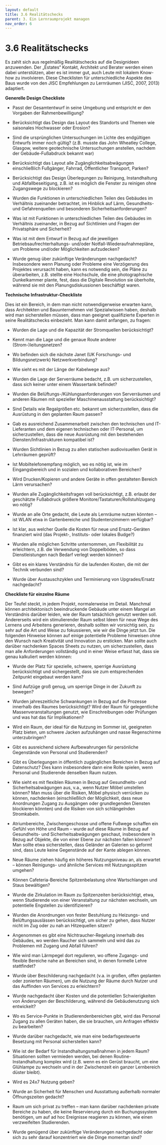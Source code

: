 ```yaml
---
layout: default
title: 3.6 Realitätschecks
parent: 3. Ein Lernraumprojekt managen
nav_order: 6
---
```


# 3.6 Realitätschecks
Es zahlt sich aus regelmäßig Realitätschecks auf die Designideen
anzuwenden. Der „Estates“ Kontakt, Architekt und Berater werden einen
dabei unterstützen, aber es ist immer gut, auch Leute mit lokalem
Know-how zu involvieren. Diese Checklisten für unterschiedliche Aspekte
des Baus wurde von den JISC Empfehlungen zu Lernräumen (JISC, 2007,
2013) adaptiert.

**Generelle Design Checkliste**

-   Passt der Gesamtentwurf in seine Umgebung und entspricht er den
    Vorgaben der Rahmenbewilligung?

-   Berücksichtigt das Design das Layout des Standorts und Themen wie
    saisonales Hochwasser oder Erosion?

-   Sind die ursprünglichen Untersuchungen im Lichte des endgültigen
    Entwurfs immer noch gültig? (z.B. musste das John Wheatley College,
    Glasgow, weitere geotechnische Untersuchungen anstellen, nachdem der
    Gebäude-Fußabdruck bekannt war)

-   Berücksichtigt das Layout alle Zugänglichkeitsabwägungen
    einschließlich Fußgänger, Fahrrad, Öffentlicher Transport, Parken?

-   Berücksichtigt das Design Überlegungen zu Reinigung, Instandhaltung
    und Abfallbeseitigung, z.B. ist es möglich die Fenster zu reinigen
    ohne Zugangswege zu blockieren?

-   Wurden die Funktionen in unterschiedlichen Teilen des Gebäudes im
    Verhältnis zueinander betrachtet, im Hinblick auf Lärm, Gesundheits-
    und Gefahrenquellen und besonderen Sicherheitsanforderungen?

-   Was ist mit Funktionen in unterschiedlichen Teilen des Gebäudes im
    Verhältnis zueinander, in Bezug auf Sichtlinien und Fragen der
    Privatsphäre und Sicherheit?

-   Was ist mit dem Entwurf in Bezug auf die jeweiligen
    Betriebsaufrechterhaltungs- und/oder Notfall-Wiederaufnahmepläne, um
    Probleme und/oder Möglichkeiten aufzudecken?

-   Wurde genug über zukünftige Veränderungen nachgedacht? Insbesondere
    wenn Planung oder Probleme eine Verzögerung des Projektes verursacht
    haben, kann es notwendig sein, die Pläne zu überarbeiten, z.B.
    stellte eine Hochschule, die eine photographische Dunkelkammer
    plante, fest, dass die Digitale Revolution sie überholte, während
    sie mit den Planungsdiskussionen beschäftigt waren.

**Technische Infrastruktur-Checkliste**

Dies ist ein Bereich, in dem man nicht notwendigerweise erwarten kann,
dass Architekten und Bauunternehmen viel Spezialwissen haben, deshalb
wird man sicherstellen müssen, dass man geeignet qualifizierte Experten
in seine Realitätschecks einbezieht. Man kann damit anfangen, zu fragen:

-   Wurden die Lage und die Kapazität der Stromquellen berücksichtigt?

-   Kennt man die Lage und die genaue Route anderer
    (Strom-)leitungsnetzen?

-   Wo befinden sich die nächste Janet (UK Forschungs- und
    Bildungsnetzwerk) Netzwerkverbindung?

-   Wie sieht es mit der Länge der Kabelwege aus?

-   Wurden die Lage der Serverräume bedacht, z.B. um sicherzustellen,
    dass sich keiner unter einem Wassertank befindet?

-   Wurden die Belüftungs-/Kühlungsanforderungen von Serverräumen und
    anderen Räumen mit spezieller Maschinenausstattung berücksichtigt?

-   Sind Details wie Regalgrößen etc. bekannt um sicherzustellen, dass
    die Ausrüstung in den geplanten Raum passen?

-   Gab es ausreichend Zusammenarbeit zwischen den technischen und
    IT-Lieferanten und dem eigenen technischen oder IT-Personal, um
    sicherzustellen, dass die neue Ausrüstung mit den bestehenden
    Diensten/Infrastrukturen kompatibel ist?

-   Wurden Sichtlinien in Bezug zu allen statischen audiovisuellen Gerät
    in Lehrräumen geprüft?

-   Ist Mobiltelefonempfang möglich, wo es nötig ist, wie im
    Eingangsbereich und in sozialen und kollaborativen Bereichen?

-   Wird Drucken/Kopieren und andere Geräte in offen gestalteten Bereich
    Lärm verursachen?

-   Wurden alle Zugänglichkeitsfragen voll berücksichtigt, z.B. erlaubt
    der geschätzte Fußabdruck größere
    Monitore/Tastaturen/Rollstuhlzugang wo nötig?

-   Wurde an alle Orte gedacht, die Leute als Lernräume nutzen könnten –
    ist WLAN etwa in Gartenbereiche und Studentenzimmern verfügbar?

-   Ist klar, aus welcher Quelle die Kosten für neue und Ersatz-Geräten
    finanziert wird (das Projekt-, Instituts- oder lokales Budge?)

-   Wurden alle möglichen Schritte unternommen, um Flexibilität zu
    erleichtern, z.B. die Verwendung von Doppelböden, so dass
    Dienstleistungen nach Bedarf verlegt werden können?

-   Gibt es ein klares Verständnis für die laufenden Kosten, die mit der
    Technik verbunden sind?

-   Wurde über Austauschzyklen und Terminierung von Upgrades/Ersatz
    nachgedacht?

**Checkliste für einzelne Räume**

Der Teufel steckt, in jedem Projekt, normalerweise im Detail. Manchmal
können architektonisch beeindruckende Gebäude unter einem Mangel an
Verständnis darüber leiden, wie der Raum tatsächlich genutzt werden
soll. Andererseits wird ein stimulierender Raum selbst Ideen für neue
Wege des Lernens und Arbeitens generieren, deshalb sollten wir
vorsichtig sein, zu sehr auf die Art und Weise zu fokussieren, wie wir
die Dinge jetzt tun. Die folgenden Hinweise können auf einige
potentielle Probleme hinweisen ohne den Wunsch nach Kreativität und
Innovation zu ersticken. Man sollte auch darüber nachdenken Spaces
Sheets zu nutzen, um sicherzustellen, dass man alle Anforderungen
vollständig und in einer Weise erfasst hat, dass sie genau kalkuliert
werden können:

-   Wurde der Platz für spezielle, schwere, sperrige Ausrüstung
    berücksichtigt und sichergestellt, dass sie zum entsprechenden
    Zeitpunkt eingebaut werden kann?

-   Sind Aufzüge groß genug, um sperrige Dinge in der Zukunft zu
    bewegen?

-   Wurden jahreszeitliche Schwankungen in Bezug auf die Prozesse
    innerhalb des Raumes berücksichtigt? Wird der Raum für gelegentliche
    Massenveranstaltungen genutzt, wie Einschreibungen oder Prüfungen
    und was hat das für Implikationen?

-   Wird ein Raum, der ideal für die Nutzung im Sommer ist, geeigneten
    Platz bieten, um schwere Jacken aufzuhängen und nasse Regenschirme
    unterzubringen?

-   Gibt es ausreichend sichere Aufbewahrungen für persönliche
    Gegenstände von Personal und Studierenden?

-   Gibt es Überlegungen in öffentlich zugänglichen Bereichen in Bezug
    auf Datenschutz? Dies kann insbesondere dann eine Rolle spielen,
    wenn Personal und Studierende denselben Raum nutzen.

-   Wie sieht es mit flexiblen Räumen in Bezug auf Gesundheits- und
    Sicherheitsabwägungen aus, v.a., wenn Nutzer Möbel umstellen können?
    Man muss über die Risiken, Möbel physisch verrücken zu können,
    nachdenken (einschließlich der Möglichkeit, dass neue Anordnungen
    Zugang zu Ausgängen oder grundlegenden Diensten blockieren könnten)
    und die Risiken von sich schlängelnden Stromkabeln.

-   Atriumbereiche, Zwischengeschosse und offene Fußwege schaffen ein
    Gefühl von Höhe und Raum – wurde auf diese Räume in Bezug auf
    Gesundheits- und Sicherheitsabwägungen geschaut, insbesondere in
    Bezug auf Objekte, die von einer Ebene zur nächsten fallen können?
    Man sollte etwa sicherstellen, dass Geländer an Galerien so geformt
    sind, dass Leute keine Gegenstände auf der Kante ablegen können.

-   Neue Räume ziehen häufig ein höheres Nutzungsniveau an, als erwartet
    – können Reinigungs- und ähnliche Services mit Nutzungsspitzen
    umgehen?

-   Können Cafeteria-Bereiche Spitzenbelastung ohne Wartschlangen und
    Staus bewältigen?

-   Wurde die Zirkulation im Raum zu Spitzenzeiten berücksichtigt, etwa,
    wenn Studierende von einer Veranstaltung zur nächsten wechseln, um
    potentielle Engstellen zu identifizieren?

-   Wurden die Anordnungen von fester Bestuhlung zu Heizungs- und
    Belüftungsauslässen berücksichtigt, um sicher zu gehen, dass Nutzer
    nicht im Zug oder zu nah an Hitzequellen sitzen?

-   Angenommen es gibt eine Nichtraucher-Regelung innerhalb des
    Gebäudes, wo werden Raucher sich sammeln und wird das zu Problemen
    mit Zugang und Abfall führen?

-   Wie wird man Lärmpegel dort regulieren, wo offene Zugangs- und
    flexible Bereiche nahe an Bereichen sind, in denen formelle Lehre
    stattfindet?

-   Wurde über Beschilderung nachgedacht (v.a. in großen, offen
    geplanten oder zonierten Räumen), um die Nutzung der Räume durch
    Nutzer und das Auffinden von Services zu erleichtern?

-   Wurde nachgedacht über Kosten und die potentiellen Schwierigkeiten
    von Änderungen der Beschilderung, während die Gebäudenutzung sich
    entwickelt?

-   Wo es Service-Punkte in Studierendenbereichen gibt, wird das
    Personal Zugang zu allen Geräten haben, die sie brauchen, um
    Anfragen effektiv zu bearbeiten?

-   Wurde darüber nachgedacht, wie man eine bedarfsgesteuerte Besetzung
    mit Personal sicherstellen kann?

-   Wie ist der Bedarf für Instandhaltungsmaßnahmen in jedem Raum?
    Situationen sollten vermieden werden, bei denen
    Routine-Instandhaltung komplex wird (z.B. wenn es ein Gerüst
    braucht, um eine Glühlampe zu wechseln und in der Zwischenzeit ein
    ganzer Lernbereich düster bleibt).

-   Wird es 24x7 Nutzung geben?

-   Wurde an Sicherheit für Menschen und Ausstattung außerhalb normaler
    Öffnungszeiten gedacht?

-   Raum um sich privat zu treffen – man kann darüber nachdenken private
    Bereiche zu haben, die keine Reservierung durch ein Buchungssystem
    benötigen, um auf ad hoc Ereignisse reagieren zu können, wie einen
    verzweifelten Studierenden.

-   Wurde genügend über zukünftige Veränderungen nachgedacht oder sich
    zu sehr darauf konzentriert wie die Dinge momentan sind?
